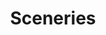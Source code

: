 ---
title: Sceneries
layout: collection
permalink: /sceneries/
collection: sceneries
entries_layout: grid
classes: wide
---